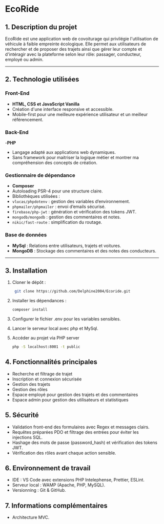 # EcoRide

## 1. Description du projet

EcoRide est une application web de covoiturage qui privilégie l'utilisation de véhicule à faible empreinte écologique.
Elle permet aux utilisateurs de rechercher et de proposer des trajets ainsi que gérer leur compte et d'intéragir avec la plateforme selon leur rôle: passager, conducteur, employé ou admin.

---

## 2. Technologie utilisées

### Front-End

- **HTML, CSS et JavaScript Vanilla**
- Création d'une interface responsive et accessible.
- Mobile-first pour une meilleure expérience utilisateur et un meilleur référencement.

### Back-End

-**PHP**

- Langage adapté aux applications web dynamiques.
- Sans framework pour maitriser la logique métier et montrer ma compréhension des concepts de création.

### Gestionnaire de dépendance

- **Composer**
- Autoloading PSR-4 pour une structure claire.
- Bibliothèques utilisées :
- `vlucas/phpdotenv` : gestion des variables d’environnement.
- `phpmailer/phpmailer` : envoi d’emails sécurisé.
- `firebase/php-jwt` : génération et vérification des tokens JWT.
- `mongodb/mongodb` : gestion des commentaires et notes.
- `nikic/fast-route` : simplification du routage.

### Base de données

- **MySql** : Relations entre utilisateurs, trajets et voitures.
- **MongoDB** : Stockage des commentaires et des notes des conducteurs.

---

## 3. Installation

1. Cloner le dépôt :

   ```bash
    git clone https://github.com/Delphine2004/Ecoride.git
   ```

2. Installer les dépendances :

   ```bash
   composer install
   ```

3. Configurer le fichier .env pour les variables sensibles.

4. Lancer le serveur local avec php et MySql.

5. Accéder au projet via PHP server
   ```bash
   php -S localhost:8001 -t public
   ```

## 4. Fonctionnalités principales

- Recherche et filtrage de trajet
- Inscription et connexion sécurisée
- Gestion des trajets
- Gestion des rôles
- Espace employé pour gestion des trajets et des commentaires
- Espace admin pour gestion des utilisateurs et statistiques

## 5. Sécurité

- Validation front-end des formulaires avec Regex et messages clairs.
- Requêtes préparées PDO et filtrage des entrées pour éviter les injections SQL.
- Hashage des mots de passe (password_hash) et vérification des tokens JWT.
- Vérification des rôles avant chaque action sensible.

## 6. Environnement de travail

- IDE : VS Code avec extensions PHP Intelephense, Prettier, ESLint.
- Serveur local : WAMP (Apache, PHP, MySQL).
- Versionning : Git & GitHub.

## 7. Informations complémentaires

- Architecture MVC.
